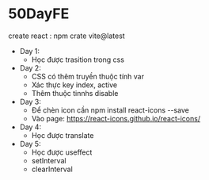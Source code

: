 # 50DayFE
create react : npm crate vite@latest
- Day 1: 
  + Học được trasition trong css
- Day 2:
  + CSS có thêm truyền thuộc tính var
  + Xác thực key index, active
  + Thêm thuộc tinnhs disable
- Day 3:
  + Để chèn icon cần npm install react-icons --save
  + Vào page: https://react-icons.github.io/react-icons/
- Day 4:
  + Học được translate
- Day 5:
  + Học được useffect
  + setInterval
  + clearInterval